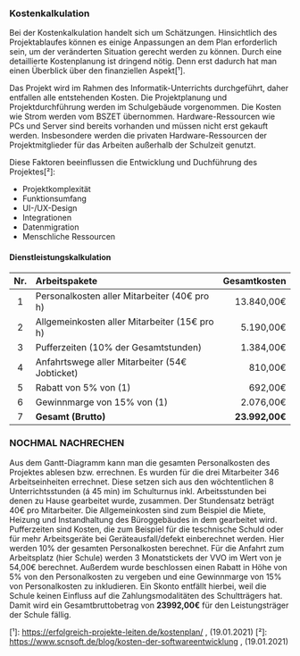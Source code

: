 ﻿### Kostenkalkulation
Bei der Kostenkalkulation handelt sich um Schätzungen. Hinsichtlich des Projektablaufes können es einige Anpassungen an dem Plan erforderlich sein, um der veränderten Situation gerecht werden zu können.
Durch eine detaillierte Kostenplanung ist dringend nötig. Denn erst dadurch hat man einen Überblick über den finanziellen Aspekt[¹].
 

Das Projekt wird im Rahmen des Informatik-Unterrichts durchgeführt, daher entfallen alle entstehenden Kosten. Die Projektplanung und Projektdurchführung werden im Schulgebäude vorgenommen. Die Kosten wie Strom werden vom BSZET übernommen. Hardware-Ressourcen wie PCs und Server sind bereits vorhanden und müssen nicht erst gekauft werden. Insbesondere werden die privaten Hardware-Ressourcen der Projektmitglieder für das Arbeiten außerhalb der Schulzeit genutzt.

Diese Faktoren beeinflussen die Entwicklung und Duchführung des Projektes[²]: 

   - Projektkomplexität
   - Funktionsumfang
   - UI-/UX-Design
   - Integrationen
   - Datenmigration
   - Menschliche Ressourcen
    
    
#### Dienstleistungskalkulation

| Nr. | **Arbeitspakete**                              | **Gesamtkosten** |
|:-----:|:---------------------------------------------|-----------------:|
| 1   | Personalkosten aller Mitarbeiter (40€ pro h)   | 13.840,00€    |
| 2   | Allgemeinkosten aller Mitarbeiter (15€ pro h)  |  5.190,00€    |
| 3   | Pufferzeiten (10% der Gesamtstunden)           |  1.384,00€    |
| 4   | Anfahrtswege aller Mitarbeiter (54€ Jobticket) |    810,00€    |
| 5   | Rabatt von 5% von (1)                          |    692,00€    |
| 6   | Gewinnmarge von 15% von (1)                    |  2.076,00€    |
| 7   | **Gesamt (Brutto)**                            |**23.992,00€**  |

### NOCHMAL NACHRECHEN

Aus dem Gantt-Diagramm kann man die gesamten Personalkosten des Projektes ablesen bzw. errechnen. Es wurden für die drei Mitarbeiter 346 Arbeitseinheiten errechnet. Diese setzen sich aus den wöchtentlichen 8 Unterrichtsstunden (á 45 min) im Schulturnus inkl. Arbeitsstunden bei denen zu Hause gearbeitet wurde, zusammen. Der Stundensatz beträgt 40€ pro Mitarbeiter. Die Allgemeinkosten sind zum Beispiel die Miete, Heizung und Instandhaltung des Büroggebäudes in dem gearbeitet wird. Pufferzeiten sind Kosten, die zum Beispiel für die teschnische Schuld oder für mehr Arbeitsgeräte bei Geräteausfall/defekt einberechnet werden. Hier werden 10% der gesamten Personalkosten berechnet. Für die Anfahrt zum Arbeitsplatz (hier Schule) werden 3 Monatstickets der VVO im Wert von je 54,00€ berechnet. Außerdem wurde beschlossen einen Rabatt in Höhe von 5% von den Personalkosten zu vergeben und eine Gewinnmarge von 15% von Personalkosten zu inkludieren. Ein Skonto entfällt hierbei, weil die Schule keinen Einfluss auf die Zahlungsmodalitäten des Schultträgers hat. Damit wird ein Gesamtbruttobetrag von **23992,00€** für den Leistungsträger der Schule fällig.





[¹]: https://erfolgreich-projekte-leiten.de/kostenplan/ , (19.01.2021)
[²]: https://www.scnsoft.de/blog/kosten-der-softwareentwicklung , (19.01.2021)



